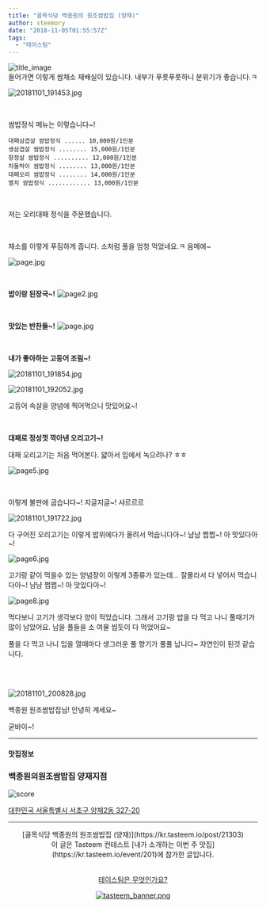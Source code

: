 ```yaml
---
title: "골목식당 백종원의 원조쌈밥집 (양재)"
author: steemory
date: "2018-11-05T01:55:57Z"
tags:
  - "테이스팀"
---
```

![title_image](https://static.tasteem.io/uploads/3843/post/21303/content_cf289531-3725-4aea-8faa-691fd8cb3012.jpeg)
<br/>
들어가면 이렇게 쌈채소 재배실이 있습니다. 내부가 푸릇푸릇하니 분위기가 좋습니다.ㅋ

![20181101_191453.jpg](https://static.tasteem.io/uploads/image/image/99876/bef58d75-5785-4cd9-be8e-bca7aa1400ae.jpeg)

<br>

쌈밥정식 메뉴는 이렇습니다~!

```
대패삼겹살 쌈밥정식 ...... 10,000원/1인분
생삼겹살 쌈밥정식 ........ 15,000원/1인분
항정살 쌈밥정식 .......... 12,000원/1인분
차돌박이 쌈밥정식 ........ 13,000원/1인분
대패오리 쌈밥정식 ........ 14,000원/1인분
멸치 쌈밥정식 ............ 13,000원/1인분
```

<br>

저는 오리대패 정식을 주문했습니다.

<br>

채소를 이렇게 푸짐하게 줍니다. 소처럼 풀을 엄청 먹었네요.ㅋ 음메에~

![page.jpg](https://static.tasteem.io/uploads/image/image/99878/bef58d75-5785-4cd9-be8e-bca7aa1400ae.jpeg)

<br>

**밥이랑 된장국~!**
![page2.jpg](https://static.tasteem.io/uploads/image/image/99880/bef58d75-5785-4cd9-be8e-bca7aa1400ae.jpeg)

<br>

**맛있는 반찬들~!**
![page.jpg](https://static.tasteem.io/uploads/image/image/99881/bef58d75-5785-4cd9-be8e-bca7aa1400ae.jpeg)

<br>

**내가 좋아하는 고등어 조림~!**

![20181101_191854.jpg](https://static.tasteem.io/uploads/image/image/99882/bef58d75-5785-4cd9-be8e-bca7aa1400ae.jpeg)

![20181101_192052.jpg](https://static.tasteem.io/uploads/image/image/99883/7ee0e2b3-e525-43f7-ab5b-475411ebb1c6.jpeg)

고등어 속살을 양념에 찍어먹으니 맛있어요~!

<br>


**대패로 정성껏 깍아낸 오리고기~!**

대패 오리고기는 처음 먹어본다. 얇아서 입에서 녹으려나? ㅎㅎ 

![page5.jpg](https://static.tasteem.io/uploads/image/image/99893/7ee0e2b3-e525-43f7-ab5b-475411ebb1c6.jpeg)

<br>

이렇게 불판에 굽습니다~! 지글지글~! 샤르르르

![20181101_191722.jpg](https://static.tasteem.io/uploads/image/image/99895/7ee0e2b3-e525-43f7-ab5b-475411ebb1c6.jpeg)



다 구어진 오리고기는 이렇게 밥위에다가 올려서 먹습니다아~! 냠냠 쩝쩝~! 아 맛있다아~!

![page6.jpg](https://static.tasteem.io/uploads/image/image/99896/7ee0e2b3-e525-43f7-ab5b-475411ebb1c6.jpeg)

고기랑 같이 먹을수 있는 양념장이 이렇게 3종류가 있는데...
잘몰라서 다 넣어서 먹습니다아~! 냠냠 쩝쩝~! 아 맛있다아~!

![page8.jpg](https://static.tasteem.io/uploads/image/image/99897/bef58d75-5785-4cd9-be8e-bca7aa1400ae.jpeg)


먹다보니 고기가 생각보다 양이 적었습니다. 그래서 고기랑 밥을 다 먹고 나니 풀때기가 많이 남았어요. 남을 풀들을 소 여물 씹듯이 다 먹었어요~

풀을 다 먹고 나니 입을 열때마다 생그러운 풀 향기가 풀풀 납니다~ 자연인이 된것 같습니다.

<br><br>

![20181101_200828.jpg](https://static.tasteem.io/uploads/image/image/99898/7ee0e2b3-e525-43f7-ab5b-475411ebb1c6.jpeg)


백종원 원조쌈밥집님! 안녕히 계세요~

굳바이~!




---------------------
#### 맛집정보
### 백종원의원조쌈밥집 양재지점
![score](https://static.tasteem.io/images/steem/1Crowns.png)

[대한민국 서울특별시 서초구 양재2동 327-20](https://kr.tasteem.io/post/21303#map)

-----------------------------------------
<center>[골목식당 백종원의 원조쌈밥집 (양재)](https://kr.tasteem.io/post/21303)
<br/>이 글은 Tasteem 컨테스트
 [내가 소개하는  이번 주 맛집](https://kr.tasteem.io/event/201)에 참가한 글입니다.

<br/>[테이스팀은 무엇인가요?](https://kr.tasteem.io/about)

[![tasteem_banner.png](https://static.tasteem.io/images/tasteem_banner_v3.png)](https://kr.tasteem.io)</center>